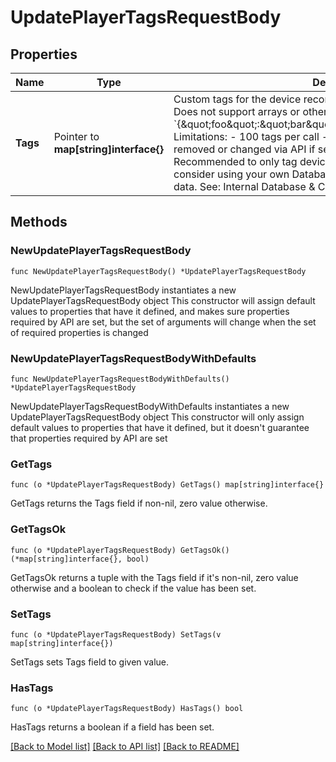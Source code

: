 # UpdatePlayerTagsRequestBody

## Properties

Name | Type | Description | Notes
------------ | ------------- | ------------- | -------------
**Tags** | Pointer to **map[string]interface{}** | Custom tags for the device record.  Only support string key value pairs.  Does not support arrays or other nested objects.  Example &#x60;{\&quot;foo\&quot;:\&quot;bar\&quot;,\&quot;this\&quot;:\&quot;that\&quot;}&#x60;. Limitations: - 100 tags per call - Android SDK users: tags cannot be removed or changed via API if set through SDK sendTag methods. Recommended to only tag devices with 1 kilobyte of ata Please consider using your own Database to save more than 1 kilobyte of data.  See: Internal Database &amp; CRM  | [optional] 

## Methods

### NewUpdatePlayerTagsRequestBody

`func NewUpdatePlayerTagsRequestBody() *UpdatePlayerTagsRequestBody`

NewUpdatePlayerTagsRequestBody instantiates a new UpdatePlayerTagsRequestBody object
This constructor will assign default values to properties that have it defined,
and makes sure properties required by API are set, but the set of arguments
will change when the set of required properties is changed

### NewUpdatePlayerTagsRequestBodyWithDefaults

`func NewUpdatePlayerTagsRequestBodyWithDefaults() *UpdatePlayerTagsRequestBody`

NewUpdatePlayerTagsRequestBodyWithDefaults instantiates a new UpdatePlayerTagsRequestBody object
This constructor will only assign default values to properties that have it defined,
but it doesn't guarantee that properties required by API are set

### GetTags

`func (o *UpdatePlayerTagsRequestBody) GetTags() map[string]interface{}`

GetTags returns the Tags field if non-nil, zero value otherwise.

### GetTagsOk

`func (o *UpdatePlayerTagsRequestBody) GetTagsOk() (*map[string]interface{}, bool)`

GetTagsOk returns a tuple with the Tags field if it's non-nil, zero value otherwise
and a boolean to check if the value has been set.

### SetTags

`func (o *UpdatePlayerTagsRequestBody) SetTags(v map[string]interface{})`

SetTags sets Tags field to given value.

### HasTags

`func (o *UpdatePlayerTagsRequestBody) HasTags() bool`

HasTags returns a boolean if a field has been set.


[[Back to Model list]](../README.md#documentation-for-models) [[Back to API list]](../README.md#documentation-for-api-endpoints) [[Back to README]](../README.md)



